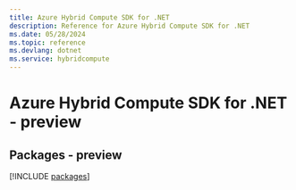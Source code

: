 ```yaml
---
title: Azure Hybrid Compute SDK for .NET
description: Reference for Azure Hybrid Compute SDK for .NET
ms.date: 05/28/2024
ms.topic: reference
ms.devlang: dotnet
ms.service: hybridcompute
---
```

# Azure Hybrid Compute SDK for .NET - preview
## Packages - preview
[!INCLUDE [packages](hybrid-compute-index.md)]